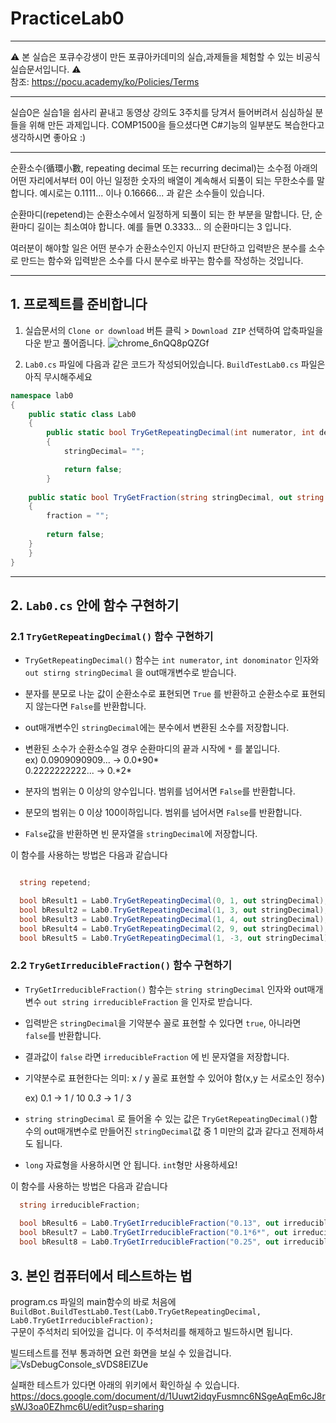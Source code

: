 # PracticeLab0
---   

⚠️ 본 실습은 포큐수강생이 만든 포큐아카데미의 실습,과제들을 체험할 수 있는 비공식 실습문서입니다. ⚠️   
참조: https://pocu.academy/ko/Policies/Terms

---   

실습0은 실습1을 쉽사리 끝내고 동영상 강의도 3주치를 당겨서 들어버려서 심심하실 분들을 위해 만든 과제입니다.
COMP1500을 들으셨다면 C#기능의 일부분도 복습한다고 생각하시면 좋아요 :)

---   

순환소수(循環小數, repeating decimal 또는 recurring decimal)는 소수점 아래의 어떤 자리에서부터 0이 아닌 일정한 숫자의 배열이 계속해서 되풀이 되는 무한소수를 말합니다. 예시로는 0.1111... 이나 0.16666... 과 같은 소수들이 있습니다.   

순환마디(repetend)는 순환소수에서 일정하게 되풀이 되는 한 부분을 말합니다. 단, 순환마디 길이는 최소여야 합니다.
예를 들면 0.3333... 의 순환마디는 3 입니다.   

여러분이 해야할 일은 어떤 분수가 순환소수인지 아닌지 판단하고 입력받은 분수를 소수로 만드는 함수와 입력받은 소수를 다시 분수로 바꾸는 함수를 작성하는 것입니다.   

---   

## 1. 프로젝트를 준비합니다   

 1. 실습문서의 `Clone or download` 버튼 클릭 > `Download ZIP` 선택하여 압축파일을 다운 받고 풀어줍니다.
![chrome_6nQQ8pQZGf](https://user-images.githubusercontent.com/70578707/131924269-4cbff23e-d4dc-438f-978a-09af58d6d6ff.png)   

 2. `Lab0.cs` 파일에 다음과 같은 코드가 작성되어있습니다. `BuildTestLab0.cs` 파일은 아직 무시해주세요
```C#
namespace lab0
{
    public static class Lab0
    {
        public static bool TryGetRepeatingDecimal(int numerator, int denominator, out string stringDecimal)
        {
            stringDecimal= "";

            return false;
        }
				
	public static bool TryGetFraction(string stringDecimal, out string fraction)
	{
	    fraction = "";
			
	    return false;
	}
    }
}
```   

---

## 2. `Lab0.cs` 안에 함수 구현하기
### 2.1 `TryGetRepeatingDecimal()` 함수 구현하기
- `TryGetRepeatingDecimal()` 함수는 `int numerator`, `int donominator` 인자와 `out stirng stringDecimal` 을 out매개변수로 받습니다.
- 분자를 분모로 나눈 값이 순환소수로 표현되면 `True` 를 반환하고 순환소수로 표현되지 않는다면 `False`를 반환합니다.
- out매개변수인 `stringDecimal`에는 분수에서 변환된 소수를 저장합니다.
- 변환된 소수가 순환소수일 경우 순환마디의 끝과 시작에 `*` 를 붙입니다.    
     ex)  0.0909090909... → 0.0&#42;90&#42;   
          0.2222222222... → 0.&#42;2&#42;   

- 분자의 범위는 0 이상의 양수입니다. 범위를 넘어서면 `False`를 반환합니다.
- 분모의 범위는 0 이상 100이하입니다. 범위를 넘어서면 `False`를 반환합니다.
- `False`값을 반환하면 빈 문자열을 `stringDecimal`에 저장합니다.   


이 함수를 사용하는 방법은 다음과 같습니다
```C#

  string repetend;

  bool bResult1 = Lab0.TryGetRepeatingDecimal(0, 1, out stringDecimal); // False, "0"
  bool bResult2 = Lab0.TryGetRepeatingDecimal(1, 3, out stringDecimal); // True, "0.*3*"
  bool bResult3 = Lab0.TryGetRepeatingDecimal(1, 4, out stringDecimal); // false, "0.25"
  bool bResult4 = Lab0.TryGetRepeatingDecimal(2, 9, out stringDecimal); // True, "0.*2*"
  bool bResult5 = Lab0.TryGetRepeatingDecimal(1, -3, out stringDecimal); // False, ""

```   


### 2.2 `TryGetIrreducibleFraction()` 함수 구현하기
- `TryGetIrreducibleFraction()` 함수는 `string stringDecimal` 인자와 out매개변수 `out string irreducibleFraction` 을 인자로 받습니다.
- 입력받은 `stringDecimal`을 기약분수 꼴로 표현할 수 있다면 `true`, 아니라면 `false`를 반환합니다.
- 결과값이 `false` 라면 `irreducibleFraction` 에 빈 문자열을 저장합니다.
- 기약분수로 표현한다는 의미: x / y 꼴로 표현할 수 있어야 함(x,y 는 서로소인 정수)

     ex) 0.1 → 1 / 10
         0.*3* → 1 / 3

- `string stringDecimal` 로 들어올 수 있는 값은 `TryGetRepeatingDecimal()`함수의 out매개변수로 만들어진 `stringDecimal`값 중 1 미만의 값과 같다고 전제하셔도 됩니다.
- `long` 자료형을 사용하시면 안 됩니다. `int`형만 사용하세요!   


이 함수를 사용하는 방법은 다음과 같습니다
```C#
  string irreducibleFraction;
            
  bool bResult6 = Lab0.TryGetIrreducibleFraction("0.13", out irreducibleFraction); // True, "13 / 100"
  bool bResult7 = Lab0.TryGetIrreducibleFraction("0.1*6*", out irreducibleFraction); // True, "1 / 6"
  bool bResult8 = Lab0.TryGetIrreducibleFraction("0.25", out irreducibleFraction); // True, "1 / 4"

```   


## 3. 본인 컴퓨터에서 테스트하는 법
program.cs 파일의 main함수의 바로 처음에   
`BuildBot.BuildTestLab0.Test(Lab0.TryGetRepeatingDecimal, Lab0.TryGetIrreducibleFraction);`   
구문이 주석처리 되어있을 겁니다. 이 주석처리를 해제하고 빌드하시면 됩니다.   

빌드테스트를 전부 통과하면 요런 화면을 보실 수 있을겁니다.
![VsDebugConsole_sVDS8ElZUe](https://user-images.githubusercontent.com/70578707/131926102-7b322f5c-3774-4f9a-a246-432e335965fe.png)   



실패한 테스트가 있다면 아래의 위키에서 확인하실 수 있습니다.   
https://docs.google.com/document/d/1Uuwt2idqyFusmnc6NSgeAqEm6cJ8rsWJ3oa0EZhmc6U/edit?usp=sharing

